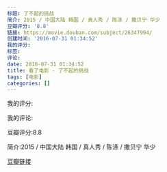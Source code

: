 ```yaml
---
标题: 了不起的挑战
简介: 2015 / 中国大陆 韩国 / 真人秀 / 陈涤 / 撒贝宁 华少
豆瓣评分: '8.8'
链接: https://movie.douban.com/subject/26347994/
创建时间: '2016-07-31 01:34:52'
我的评分:
标签:
评论:
date: 2016-07-31 01:34:52
title: 看了电影 - 了不起的挑战
tags: [电影]
categories: []
---
```


我的评分:

我的评论:

豆瓣评分:8.8

简介:2015 / 中国大陆 韩国 / 真人秀 / 陈涤 / 撒贝宁 华少

[豆瓣链接](https://movie.douban.com/subject/26347994/)

